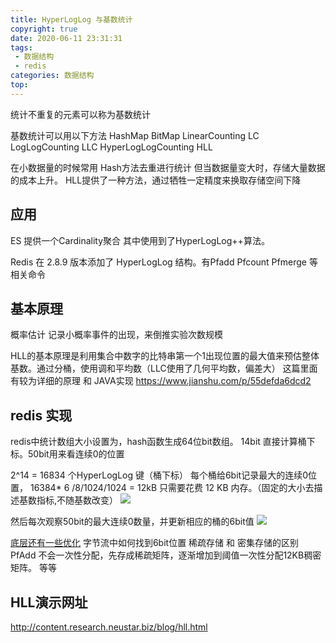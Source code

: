 ```yaml
---
title: HyperLogLog 与基数统计
copyright: true
date: 2020-06-11 23:31:31
tags: 
 - 数据结构
 - redis
categories: 数据结构
top:
---
```

统计不重复的元素可以称为基数统计

基数统计可以用以下方法
HashMap
BitMap
LinearCounting LC
LogLogCounting LLC
HyperLogLogCounting HLL

在小数据量的时候常用 Hash方法去重进行统计
但当数据量变大时，存储大量数据的成本上升。
HLL提供了一种方法，通过牺牲一定精度来换取存储空间下降

## 应用

ES 提供一个Cardinality聚合 其中使用到了HyperLogLog++算法。

Redis 在 2.8.9 版本添加了 HyperLogLog 结构。有Pfadd Pfcount Pfmerge 等相关命令

## 基本原理
概率估计
记录小概率事件的出现，来倒推实验次数规模

HLL的基本原理是利用集合中数字的比特串第一个1出现位置的最大值来预估整体基数。通过分桶，使用调和平均数（LLC使用了几何平均数，偏差大）
这篇里面有较为详细的原理 和 JAVA实现
https://www.jianshu.com/p/55defda6dcd2

## redis 实现
redis中统计数组大小设置为，hash函数生成64位bit数组。
14bit 直接计算桶下标。50bit用来看连续0的位置

2^14 = 16834 个HyperLogLog 键（桶下标）
每个桶给6bit记录最大的连续0位置，
16384* 6 /8/1024/1024 = 12kB
只需要花费 12 KB 内存。（固定的大小去描述基数指标,不随基数改变）
![](http://zpengg.oss-cn-shenzhen.aliyuncs.com/img/1cadb29d72019597e05eed1053de31e3.png)

然后每次观察50bit的最大连续0数量，并更新相应的桶的6bit值
![](http://zpengg.oss-cn-shenzhen.aliyuncs.com/img/a9f7461e1dc9a52667ba0c1582c65f4c.png)


[底层还有一些优化]( https://mp.weixin.qq.com/s/dyXGKfpzd4MP9JrSYTZC6Q?utm_medium=hao.caibaojian.com&utm_source=hao.caibaojian.com) 
字节流中如何找到6bit位置
稀疏存储 和 密集存储的区别 
PfAdd 不会一次性分配，先存成稀疏矩阵，逐渐增加到阈值一次性分配12KB稠密矩阵。 
等等

## HLL演示网址
http://content.research.neustar.biz/blog/hll.html 
